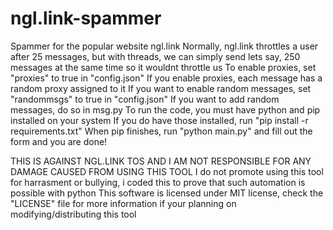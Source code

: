 # ngl.link-spammer
Spammer for the popular website ngl.link
Normally, ngl.link throttles a user after 25 messages, but with threads, we can simply send lets say, 250 messages at the same time so it wouldnt throttle us
To enable proxies, set "proxies" to true in "config.json"
If you enable proxies, each message has a random proxy assigned to it
If you want to enable random messages, set "randommsgs" to true in "config.json"
If you want to add random messages, do so in msg.py
To run the code, you must have python and pip installed on your system
If you do have those installed, run "pip install -r requirements.txt"
When pip finishes, run "python main.py" and fill out the form and you are done!


THIS IS AGAINST NGL.LINK TOS AND I AM NOT RESPONSIBLE FOR ANY DAMAGE CAUSED FROM USING THIS TOOL
I do not promote using this tool for harrasment or bullying, i coded this to prove that such automation is possible with python
This software is licensed under MIT license, check the "LICENSE" file for more information if your planning on modifying/distributing this tool